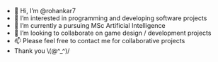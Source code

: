 - 👋 Hi, I’m @rohankar7
- 👀 I’m interested in programming and developing software projects
- 🌱 I’m currently a pursuing MSc Artificial Intelligence
- 💞️ I’m looking to collaborate on game design / development projects
- 📫 Please feel free to contact me for collaborative projects
- Thank you \\(@^_^)/

<!---
rohankar7/rohankar7 is a ✨ special ✨ repository because its `README.md` (this file) appears on your GitHub profile.
You can click the Preview link to take a look at your changes.
--->
